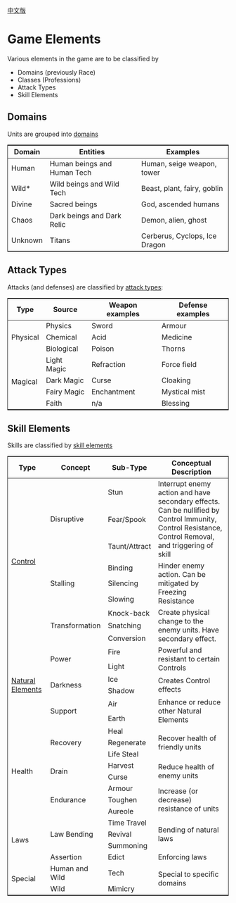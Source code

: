 [中文版](zh.elements)

# Game Elements

Various elements in the game are to be classified by
* Domains (previously Race)
* Classes (Professions)
* Attack Types
* Skill Elements

## Domains

Units are grouped into [domains](domains)

<table style="border-collapse: collapse; border: 1px solid">
  <thead>
    <tr>
      <th>Domain</th>
      <th>Entities</th>
      <th>Examples</th>
    </tr>
  </thead>
  <tbody>
    <tr>
      <td>Human</td>
      <td>Human beings and Human Tech</td>
      <td>Human, seige weapon, tower</td>
    </tr>
    <tr>
      <td>Wild*</td>
      <td>Wild beings and Wild Tech</td>
      <td>Beast, plant, fairy, goblin</td>
    </tr>
    <tr>
      <td>Divine</td>
      <td>Sacred beings</td>
      <td>God, ascended humans</td>
    </tr>
    <tr>
      <td>Chaos</td>
      <td>Dark beings and Dark Relic</td>
      <td>Demon, alien, ghost</td>
    </tr>
    <tr>
      <td>Unknown</td>
      <td>Titans</td>
      <td>Cerberus, Cyclops, Ice Dragon</td>
    </tr>
  </tbody>
</table>


## Attack Types

Attacks (and defenses) are classified by [attack types](attack-type):

<table style="border-collapse: collapse; border: 1px solid">
  <thead>
    <tr>
      <th>Type</th>
      <th>Source</th>
      <th>Weapon examples</th>
      <th>Defense examples</th>
    </tr>
  </thead>
  <tbody>
    <tr>
      <td rowspan=3>Physical</td>
      <td>Physics</td>
      <td>Sword</td>
      <td>Armour</td>
    </tr>
    <tr>
      <td>Chemical</td>
      <td>Acid</td>
      <td>Medicine</td>
    </tr>
    <tr>
      <td>Biological</td>
      <td>Poison</td>
      <td>Thorns</td>
    </tr>
    <tr>
      <td rowspan=4>Magical</td>
      <td>Light Magic</td>
      <td>Refraction</td>
      <td>Force field</td>
    </tr>
    <tr>
      <td>Dark Magic</td>
      <td>Curse</td>
      <td>Cloaking</td>
    </tr>
    <tr>
      <td>Fairy Magic</td>
      <td>Enchantment</td>
      <td>Mystical mist</td>
    </tr>
    <tr>
      <td>Faith</td>
      <td>n/a</td>
      <td>Blessing</td>
    </tr>
  </tbody>
</table>

## Skill Elements

Skills are classified by [skill elements](elements)

<table style="border-collapse: collapse; border: 1px solid">
  <thead>
    <tr>
      <th>Type</th>
      <th>Concept</th>
      <th>Sub-Type</th>
      <th>Conceptual Description</th>
    </tr>
  </thead>
  <tbody>
    <tr>
      <td rowspan=9><a href="control">Control</a></td>
      <td rowspan=3>Disruptive</td>
      <td>Stun</td>
      <td rowspan=3>Interrupt enemy action and have secondary effects. Can be nullified by Control Immunity, Control Resistance, Control Removal, and triggering of skill</td>
    </tr>
    <tr>
      <td>Fear/Spook</td>
    </tr>
    <tr>
      <td>Taunt/Attract</td>
    </tr>
    <tr>
      <td rowspan=3>Stalling</td>
      <td>Binding</td>
      <td rowspan=3>Hinder enemy action. Can be mitigated by Freezing Resistance</td>
    </tr>
    <tr>
      <td>Silencing</td>
    </tr>
    <tr>
      <td>Slowing</td>
    </tr>
    <tr>
      <td rowspan=3>Transformation</td>
      <td>Knock-back</td>
      <td rowspan=3>Create physical change to the enemy units. Have secondary effect.</td>
    </tr>
    <tr>
      <td>Snatching</td>
    </tr>
    <tr>
      <td>Conversion</td>
    </tr>
    <tr>
      <td rowspan=6><a href="natural-elements">Natural Elements</a></td>
      <td rowspan=2>Power</td>
      <td>Fire</td>
      <td rowspan=2>Powerful and resistant to certain Controls</td>
    </tr>
    <tr>
      <td>Light</td>
    </tr>
    <tr>
      <td rowspan=2>Darkness</td>
      <td>Ice</td>
      <td rowspan=2>Creates Control effects</td>
    </tr>
    <tr>
      <td>Shadow</td>
    </tr>
    <tr>
      <td rowspan=2>Support</td>
      <td>Air</td>
      <td rowspan=2>Enhance or reduce other Natural Elements</td>
    </tr>
    <tr>
      <td>Earth</td>
    </tr>
    <tr>
      <td rowspan=8>Health</td>
      <td rowspan=3>Recovery</td>
      <td>Heal</td>
      <td rowspan=3>Recover health of friendly units</td>
    </tr>
    <tr>
      <td>Regenerate</td>
    </tr>
    <tr>
      <td>Life Steal</td>
    </tr>
    <tr>
      <td rowspan=2>Drain</td>
      <td>Harvest</td>
      <td rowspan=2>Reduce health of enemy units</td>
    </tr>
    <tr>
      <td>Curse</td>
    </tr>
    <tr>
      <td rowspan=3>Endurance</td>
      <td>Armour</td>
      <td rowspan=3>Increase (or decrease) resistance of units</td>
    </tr>
    <tr>
      <td>Toughen</td>
    </tr>
    <tr>
      <td>Aureole</td>
    </tr>
    <tr>
      <td rowspan=4>Laws</td>
      <td rowspan=3>Law Bending</td>
      <td>Time Travel</td>
      <td rowspan=3>Bending of natural laws</td>
    </tr>
    <tr>
      <td>Revival</td>
    </tr>
    <tr>
      <td>Summoning</td>
    </tr>
    <tr>
      <td>Assertion</td>
      <td>Edict</td>
      <td>Enforcing laws</td>
    </tr>
    <tr>
      <td rowspan=2>Special</td>
      <td>Human and Wild</td>
      <td>Tech</td>
      <td rowspan=3>Special to specific domains</td>
    </tr>
    <tr>
      <td>Wild</td>
      <td>Mimicry</td>
    </tr>
  </tbody>
</table>
